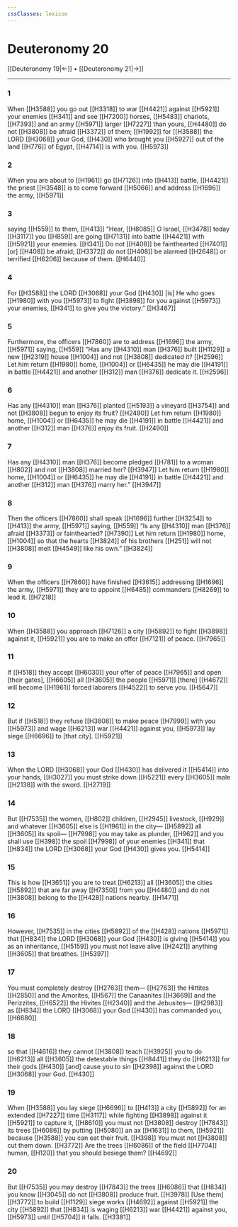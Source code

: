 ```yaml
---
cssClasses: lexicon
---
```


# Deuteronomy 20

[[Deuteronomy 19|←]] • [[Deuteronomy 21|→]]

---

### 1
When [[H3588]] you go out [[H3318]] to war [[H4421]] against [[H5921]] your enemies [[H341]] and see [[H7200]] horses, [[H5483]] chariots, [[H7393]] and an army [[H5971]] larger [[H7227]] than yours, [[H4480]] do not [[H3808]] be afraid [[H3372]] of them; [[H1992]] for [[H3588]] the LORD [[H3068]] your God, [[H430]] who brought you [[H5927]] out of the land [[H776]] of Egypt, [[H4714]] is with you. [[H5973]]

### 2
When you are about to [[H1961]] go [[H7126]] into [[H413]] battle, [[H4421]] the priest [[H3548]] is to come forward [[H5066]] and address [[H1696]] the army, [[H5971]]

### 3
saying [[H559]] to them, [[H413]] “Hear, [[H8085]] O Israel, [[H3478]] today [[H3117]] you [[H859]] are going [[H7131]] into battle [[H4421]] with [[H5921]] your enemies. [[H341]] Do not [[H408]] be fainthearted [[H7401]] [or] [[H408]] be afraid; [[H3372]] do not [[H408]] be alarmed [[H2648]] or terrified [[H6206]] because of them. [[H6440]]

### 4
For [[H3588]] the LORD [[H3068]] your God [[H430]] [is] He who goes [[H1980]] with you [[H5973]] to fight [[H3898]] for you  against [[H5973]] your enemies, [[H341]] to give you the victory.” [[H3467]]

### 5
Furthermore, the officers [[H7860]] are to address [[H1696]] the army, [[H5971]] saying, [[H559]] “Has any [[H4310]] man [[H376]] built [[H1129]] a new [[H2319]] house [[H1004]] and not [[H3808]] dedicated it? [[H2596]] Let him return [[H1980]] home, [[H1004]] or [[H6435]] he may die [[H4191]] in battle [[H4421]] and another [[H312]] man [[H376]] dedicate it. [[H2596]]

### 6
Has any [[H4310]] man [[H376]] planted [[H5193]] a vineyard [[H3754]] and not [[H3808]] begun to enjoy its fruit? [[H2490]] Let him return [[H1980]] home, [[H1004]] or [[H6435]] he may die [[H4191]] in battle [[H4421]] and another [[H312]] man [[H376]] enjoy its fruit. [[H2490]]

### 7
Has any [[H4310]] man [[H376]] become pledged [[H781]] to a woman [[H802]] and not [[H3808]] married her? [[H3947]] Let him return [[H1980]] home, [[H1004]] or [[H6435]] he may die [[H4191]] in battle [[H4421]] and another [[H312]] man [[H376]] marry her.” [[H3947]]

### 8
Then the officers [[H7860]] shall speak [[H1696]] further [[H3254]] to [[H413]] the army, [[H5971]] saying, [[H559]] “Is any [[H4310]] man [[H376]] afraid [[H3373]] or fainthearted? [[H7390]] Let him return [[H1980]] home, [[H1004]] so that the hearts [[H3824]] of his brothers [[H251]] will not [[H3808]] melt [[H4549]] like his own.” [[H3824]]

### 9
When the officers [[H7860]] have finished [[H3615]] addressing [[H1696]] the army, [[H5971]] they are to appoint [[H6485]] commanders [[H8269]] to lead it. [[H7218]]

### 10
When [[H3588]] you approach [[H7126]] a city [[H5892]] to fight [[H3898]] against it, [[H5921]] you are to make an offer [[H7121]] of peace. [[H7965]]

### 11
If [[H518]] they accept [[H6030]] your offer of peace [[H7965]] and open [their gates], [[H6605]] all [[H3605]] the people [[H5971]] [there] [[H4672]] will become [[H1961]] forced laborers [[H4522]] to serve you. [[H5647]]

### 12
But if [[H518]] they refuse [[H3808]] to make peace [[H7999]] with you [[H5973]] and wage [[H6213]] war [[H4421]] against you, [[H5973]] lay siege [[H6696]] to [that city]. [[H5921]]

### 13
When the LORD [[H3068]] your God [[H430]] has delivered it [[H5414]] into your hands, [[H3027]] you must strike down [[H5221]] every [[H3605]] male [[H2138]] with the sword. [[H2719]]

### 14
But [[H7535]] the women, [[H802]] children, [[H2945]] livestock, [[H929]] and whatever [[H3605]] else is [[H1961]] in the city— [[H5892]] all [[H3605]] its spoil— [[H7998]] you may take as plunder, [[H962]] and you shall use [[H398]] the spoil [[H7998]] of your enemies [[H341]] that [[H834]] the LORD [[H3068]] your God [[H430]] gives you. [[H5414]]

### 15
This is how [[H3651]] you are to treat [[H6213]] all [[H3605]] the cities [[H5892]] that are far away [[H7350]] from you [[H4480]] and do not [[H3808]] belong to the [[H428]] nations nearby. [[H1471]]

### 16
However, [[H7535]] in the cities [[H5892]] of the [[H428]] nations [[H5971]] that [[H834]] the LORD [[H3068]] your God [[H430]] is giving [[H5414]] you  as an inheritance, [[H5159]] you must not leave alive [[H2421]] anything [[H3605]] that breathes. [[H5397]]

### 17
You must completely destroy [[H2763]] them— [[H2763]] the Hittites [[H2850]] and the Amorites, [[H567]] the Canaanites [[H3669]] and the Perizzites, [[H6522]] the Hivites [[H2340]] and the Jebusites— [[H2983]] as [[H834]] the LORD [[H3068]] your God [[H430]] has commanded you, [[H6680]]

### 18
so that [[H4616]] they cannot [[H3808]] teach [[H3925]] you to do [[H6213]] all [[H3605]] the detestable things [[H8441]] they do [[H6213]] for their gods [[H430]] [and] cause you to sin [[H2398]] against the LORD [[H3068]] your God. [[H430]]

### 19
When [[H3588]] you lay siege [[H6696]] to [[H413]] a city [[H5892]] for an extended [[H7227]] time [[H3117]] while fighting [[H3898]] against it [[H5921]] to capture it, [[H8610]] you must not [[H3808]] destroy [[H7843]] its trees [[H6086]] by putting [[H5080]] an ax [[H1631]] to them, [[H5921]] because [[H3588]] you can eat their fruit. [[H398]] You must not [[H3808]] cut them down. [[H3772]] Are the trees [[H6086]] of the field [[H7704]] human, [[H120]] that you should besiege them? [[H4692]]

### 20
But [[H7535]] you may destroy [[H7843]] the trees [[H6086]] that [[H834]] you know [[H3045]] do not [[H3808]] produce fruit. [[H3978]] [Use them] [[H3772]] to build [[H1129]] siege works [[H4692]] against [[H5921]] the city [[H5892]] that [[H834]] is waging [[H6213]] war [[H4421]] against you, [[H5973]] until [[H5704]] it falls. [[H3381]]

